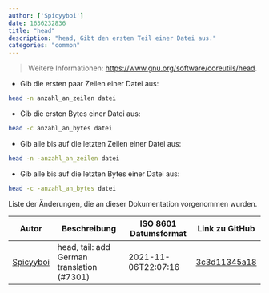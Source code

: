 ```yaml
---
author: ['Spicyyboi']
date: 1636232836
title: "head"
description: "head, Gibt den ersten Teil einer Datei aus."
categories: "common"
---
```

> Weitere Informationen: <https://www.gnu.org/software/coreutils/head>.

- Gib die ersten paar Zeilen einer Datei aus:

```bash
head -n anzahl_an_zeilen datei
```

- Gib die ersten Bytes einer Datei aus:

```bash
head -c anzahl_an_bytes datei
```

- Gib alle bis auf die letzten Zeilen einer Datei aus:

```bash
head -n -anzahl_an_zeilen datei
```

- Gib alle bis auf die letzten Bytes einer Datei aus:

```bash
head -c -anzahl_an_bytes datei
```
Liste der Änderungen, die an dieser Dokumentation vorgenommen wurden.


Autor | Beschreibung | ISO 8601 Datumsformat | Link zu GitHub
------|-----|-----|-----
[Spicyyboi](mailto:34308782+spicyyboi@users.noreply.github.com) | head, tail: add German translation (#7301) | 2021-11-06T22:07:16 | [3c3d11345a18](https://github.com/tldr-pages/tldr/commit/3c3d11345a18ddcc24419c2dd10e3d27da197fe3)

